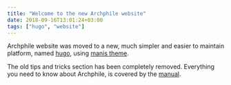 ```yaml
---
title: "Welcome to the new Archphile website"
date: 2018-09-16T13:01:24+03:00
tags: ["hugo", "website"]
---
```


Archphile  website was moved to a new, much simpler and easier to maintain platform, named [hugo](https://gohugo.io/), using [manis theme](https://github.com/yursan9/manis-hugo-theme).


The old tips and tricks section has been completely removed. Everything you need to know about Archphile, is covered by the [manual](http://archphile.org/manual/).

